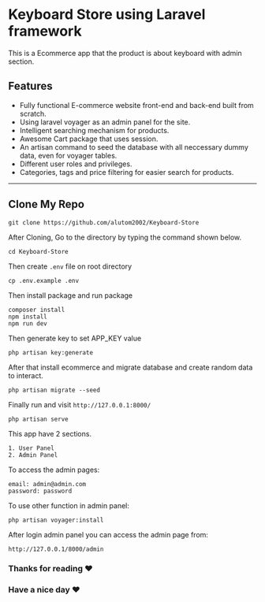 # Keyboard Store using Laravel framework

This is a Ecommerce app that the product is about keyboard with admin section. <br>

## Features
-   Fully functional E-commerce website front-end and back-end built from scratch.
-   Using laravel voyager as an admin panel for the site.
-   Intelligent searching mechanism for products.
-   Awesome Cart package that uses session.
-   An artisan command to seed the database with all neccessary dummy data, even for voyager tables.
-   Different user roles and privileges.
-   Categories, tags and price filtering for easier search for products.

---

## Clone My Repo <br>

```
git clone https://github.com/alutom2002/Keyboard-Store
```

After Cloning, Go to the directory by typing the command shown below.

```
cd Keyboard-Store
```

Then create `.env` file on root directory

```
cp .env.example .env
```

Then install package and run package

```
composer install
npm install
npm run dev
```
Then generate key to set APP_KEY value
```
php artisan key:generate
```

After that install ecommerce and migrate database and create random data to interact.

```
php artisan migrate --seed
```

Finally run and visit `http://127.0.0.1:8000/`

```
php artisan serve
```

This app have 2 sections. <br>

```
1. User Panel
2. Admin Panel
```

To access the admin pages: 

```
email: admin@admin.com
password: password
```

To use other function in admin panel: 

```
php artisan voyager:install
```

After login admin panel you can access the admin page from: 

`http://127.0.0.1/8000/admin`

### Thanks for reading :heart:
### Have a nice day :heart: